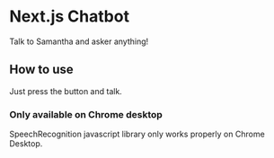 # Next.js Chatbot

Talk to Samantha and asker anything!

## How to use

Just press the button and talk.

### Only available on Chrome desktop

SpeechRecognition javascript library only works properly on Chrome Desktop.
